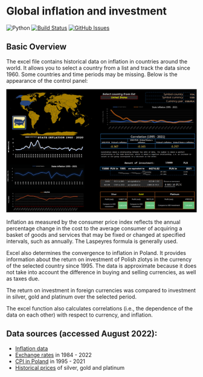 # Global inflation and investment

![Python](https://img.shields.io/badge/Excel-ver._2210-blue.svg)
[![Build Status](https://travis-ci.org/anfederico/clairvoyant.svg?branch=master)](https://travis-ci.org/anfederico/clairvoyant)
[![GitHub Issues](https://img.shields.io/github/issues/mateuszschab/Global-inflation-and-investment.svg)](https://github.com/mateuszschab/Global-inflation-and-investment/issues)

## Basic Overview
The excel file contains historical data on inflation in countries around the world. It allows you to select a country from a list and track the data since 1960. Some countries and time periods may be missing.
Below is the appearance of the control panel:

![Dashboard](dashboard.png)

Inflation as measured by the consumer price index reflects the annual percentage change in the cost to the average consumer of acquiring a basket of goods and services that may be fixed or changed at specified intervals, such as annually. The Laspeyres formula is generally used.

Excel also determines the convergence to inflation in Poland. It provides information about the return on investment of Polish zlotys in the currency of the selected country since 1995. The data is approximate because it does not take into account the difference in buying and selling currencies, as well as taxes due.

The return on investment in foreign currencies was compared to investment in silver, gold and platinum over the selected period. 

The excel function also calculates correlations (i.e., the dependence of the data on each other) with respect to currency, and inflation.

## Data sources (accessed August 2022):

+ [Inflation data](https://data.worldbank.org/indicator/FP.CPI.TOTL.ZG)
+ [Exchange rates](https://www.nbp.pl/homen.aspx?c=/ascx/ArchAen.ascx) in 1984 - 2022
+ [CPI in Poland](https://www.inflationtool.com/polish-zloty?amount=100&year1=2001&year2=2002&frequency=yearly) in 1995 - 2021
+ [Historical prices](https://stooq.pl/q/d/?s=xptpln&c=0&d1=19950101&d2=20211231&i=y) of silver, gold and platinum
